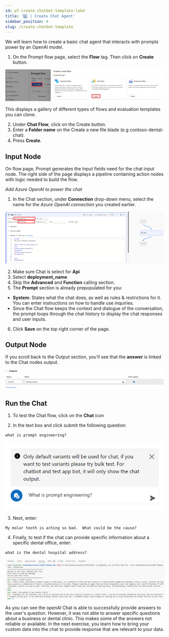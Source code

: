 ```yaml
---
id: pf-create-chatbot-template-lab4'
title: '4️⃣ | Create Chat Agent'
sidebar_position: 4
slug: /create-chatbot-template
---
```


We will learn how to create a basic chat agent that interacts with prompts power by an OpenAI model.
 
1.	On the Prompt flow page, select the **Flow** tag.   Then click on **Create** button.

![](/img/tutorial/00-chatflow-template.png)

This displays a gallery of different types of flows and evaluation templates you can clone.  

2.	Under **Chat Flow**, click on the Create button.
3.	Enter a **Folder name** on the Create a new file blade (e.g contoso-dental-chat).
4.	Press **Create**.

## Input Node

On flow page, Prompt generates the Input fields need for the chat input node.  The right side of the page displays a pipeline containing action nodes with logic needed to build the flow.

*Add Azure OpenAI to power the chat*

1. In the Chat section, under **Connection** drop-down menu, select the name for the *Azure OpenAI connection* you created earlier.

![](/img/tutorial/00-add-chat-gpt-conn.png)

2.	Make sure Chat is select for **Api**
3.	Select **deployment_name**
4.	Skip the **Advanced** and **Function** calling section.
5.	The **Prompt** section is already prepopulated for you:

* **System**: States what the chat does, as well as rules & restrictions for it.  You can enter instructions on how to handle use inquiries.
* Since the Chat flow keeps the context and dialogue of the conversation, the prompt loops through the chat history to display the chat responses and user inputs.

6. Click **Save** on the top right corner of the page.


## Output Node

If you scroll back to the Output section, you’ll see that the **answer** is linked to the Chat nodes output.

![](/img/tutorial/00-output-node.png)

## Run the Chat

1.	To test the Chat flow, click on the **Chat** icon
 
2.	In the text box and click submit the following question:

```shell
what is prompt engineering?
```

![](/img/tutorial/what-is-prompt.png)

3.	Next, enter: 

```shell
My molar tooth is aching so bad.  What could be the cause?
```

4.	Finally, to test if the chat can provide specific information about a specific dental office, enter:

```shell
what is the dental hospital address?
```

![](/img/tutorial/dental-address.png)
 
As you can see the openAI Chat is able to successfully provide answers to the user's question.  However, it was not able to answer specific questions about a business or dental clinic.   This makes some of the answers not reliable or available.  In the next exercise, you learn how to bring your custom data into the chat to provide response that are relevant to your data.

